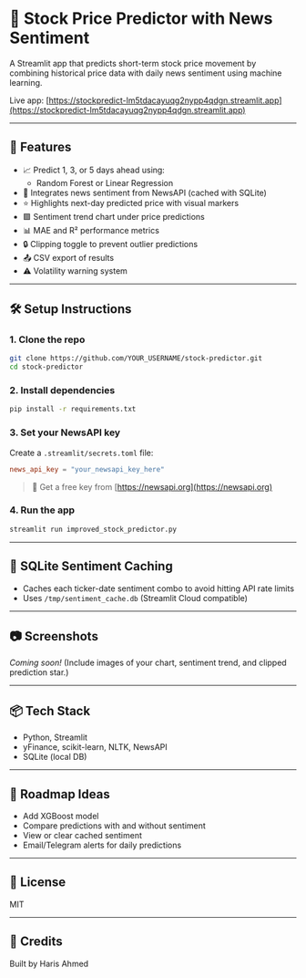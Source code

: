 # 🧠 Stock Price Predictor with News Sentiment

A Streamlit app that predicts short-term stock price movement by combining historical price data with daily news sentiment using machine learning.

Live app: [https://stockpredict-lm5tdacayuqg2nypp4qdgn.streamlit.app](https://stockpredict-lm5tdacayuqg2nypp4qdgn.streamlit.app)

---

## 🚀 Features

- 📈 Predict 1, 3, or 5 days ahead using:
  - Random Forest or Linear Regression
- 🧠 Integrates news sentiment from NewsAPI (cached with SQLite)
- ⭐️ Highlights next-day predicted price with visual markers
- 🟪 Sentiment trend chart under price predictions
- 📊 MAE and R² performance metrics
- 🔒 Clipping toggle to prevent outlier predictions
- 📤 CSV export of results
- ⚠️ Volatility warning system

---

## 🛠️ Setup Instructions

### 1. Clone the repo
```bash
git clone https://github.com/YOUR_USERNAME/stock-predictor.git
cd stock-predictor
```

### 2. Install dependencies
```bash
pip install -r requirements.txt
```

### 3. Set your NewsAPI key
Create a `.streamlit/secrets.toml` file:
```toml
news_api_key = "your_newsapi_key_here"
```

> 🔑 Get a free key from [https://newsapi.org](https://newsapi.org)

### 4. Run the app
```bash
streamlit run improved_stock_predictor.py
```

---

## 💾 SQLite Sentiment Caching
- Caches each ticker-date sentiment combo to avoid hitting API rate limits
- Uses `/tmp/sentiment_cache.db` (Streamlit Cloud compatible)

---

## 📷 Screenshots

*Coming soon!* (Include images of your chart, sentiment trend, and clipped prediction star.)

---

## 📦 Tech Stack
- Python, Streamlit
- yFinance, scikit-learn, NLTK, NewsAPI
- SQLite (local DB)

---

## 📌 Roadmap Ideas

- Add XGBoost model
- Compare predictions with and without sentiment
- View or clear cached sentiment
- Email/Telegram alerts for daily predictions

---

## 📄 License
MIT

---

## 🙌 Credits
Built by Haris Ahmed



